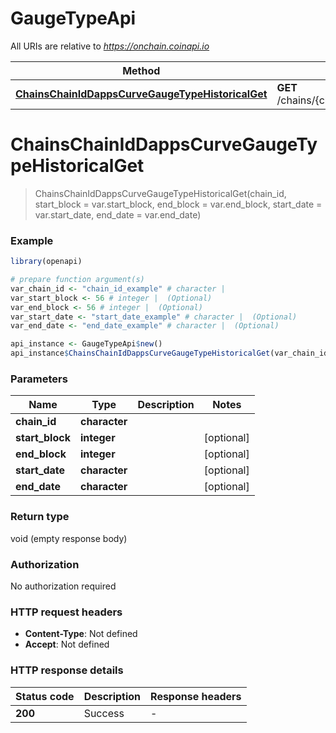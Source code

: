 # GaugeTypeApi

All URIs are relative to *https://onchain.coinapi.io*

Method | HTTP request | Description
------------- | ------------- | -------------
[**ChainsChainIdDappsCurveGaugeTypeHistoricalGet**](GaugeTypeApi.md#ChainsChainIdDappsCurveGaugeTypeHistoricalGet) | **GET** /chains/{chain_id}/dapps/curve/gaugeType/historical | 


# **ChainsChainIdDappsCurveGaugeTypeHistoricalGet**
> ChainsChainIdDappsCurveGaugeTypeHistoricalGet(chain_id, start_block = var.start_block, end_block = var.end_block, start_date = var.start_date, end_date = var.end_date)



### Example
```R
library(openapi)

# prepare function argument(s)
var_chain_id <- "chain_id_example" # character | 
var_start_block <- 56 # integer |  (Optional)
var_end_block <- 56 # integer |  (Optional)
var_start_date <- "start_date_example" # character |  (Optional)
var_end_date <- "end_date_example" # character |  (Optional)

api_instance <- GaugeTypeApi$new()
api_instance$ChainsChainIdDappsCurveGaugeTypeHistoricalGet(var_chain_id, start_block = var_start_block, end_block = var_end_block, start_date = var_start_date, end_date = var_end_date)
```

### Parameters

Name | Type | Description  | Notes
------------- | ------------- | ------------- | -------------
 **chain_id** | **character**|  | 
 **start_block** | **integer**|  | [optional] 
 **end_block** | **integer**|  | [optional] 
 **start_date** | **character**|  | [optional] 
 **end_date** | **character**|  | [optional] 

### Return type

void (empty response body)

### Authorization

No authorization required

### HTTP request headers

 - **Content-Type**: Not defined
 - **Accept**: Not defined

### HTTP response details
| Status code | Description | Response headers |
|-------------|-------------|------------------|
| **200** | Success |  -  |

